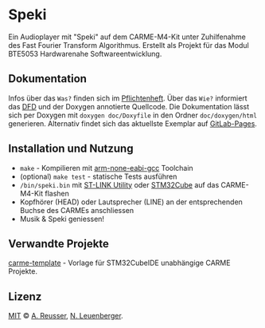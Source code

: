 # Speki

Ein Audioplayer mit "Speki" auf dem CARME-M4-Kit unter Zuhilfenahme des Fast Fourier Transform Algorithmus. Erstellt als Projekt für das Modul BTE5053 Hardwarenahe Softwareentwicklung.

## Dokumentation
Infos über das `Was?` finden sich im [Pflichtenheft](./doc/Pflichtenheft.md).
Über das `Wie?` informiert das [DFD](./doc/DFD/DFD.md) und der Doxygen annotierte Quellcode.
Die Dokumentation lässt sich per Doxygen mit `doxygen doc/Doxyfile` in den Ordner `doc/doxygen/html` generieren.
Alternativ findet sich das aktuellste Exemplar auf [GitLab-Pages](http://leuen4.pages.ti.bfh.ch/speki).

## Installation und Nutzung
- `make` - Kompilieren mit [arm-none-eabi-gcc](https://developer.arm.com/tools-and-software/open-source-software/developer-tools/gnu-toolchain/gnu-rm/downloads) Toolchain
- (optional) `make test` - statische Tests ausführen
- `/bin/speki.bin` mit [ST-LINK Utility](https://www.st.com/en/development-tools/stsw-link004.html) oder [STM32Cube](https://www.st.com/content/st_com/en/products/development-tools/software-development-tools/stm32-software-development-tools/stm32-programmers/stm32cubeprog.html) auf das CARME-M4-Kit flashen
- Kopfhörer (HEAD) oder Lautsprecher (LINE) an der entsprechenden Buchse des CARMEs anschliessen
- Musik & Speki geniessen!

## Verwandte Projekte
[carme-template](https://gitlab.ti.bfh.ch/jeken1/carme-template) - Vorlage für STM32CubeIDE unabhängige CARME Projekte.

## Lizenz
[MIT](LICENSE) © [A. Reusser](mailto:reusa1@bfh.ch), [N. Leuenberger](mailto:leuen4@bfh.ch).
